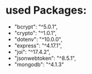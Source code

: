 # used Packages:

- "bcrypt": "^5.0.1",
- "crypto": "^1.0.1",
- "dotenv": "^10.0.0",
- "express": "^4.17.1",
- "joi": "^17.4.2",
- "jsonwebtoken": "^8.5.1",
- "mongodb": "^4.1.3"
